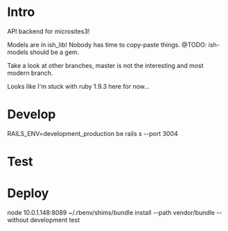 
# Intro

API backend for microsites3!

Models are in ish_lib! Nobody has time to copy-paste things. @TODO: ish-models should be a gem.

Take a look at other branches, master is not the interesting and most modern branch.

Looks like I'm stuck with ruby 1.9.3 here for now...

# Develop
 RAILS_ENV=development_production be rails s --port 3004

# Test

# Deploy

 node 10.0.1.148:8089
 ~/.rbenv/shims/bundle install --path vendor/bundle --without development test 
